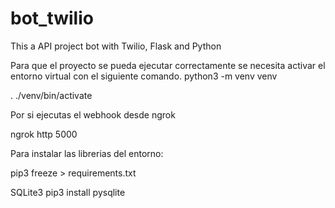 # bot_twilio
This a API project bot with Twilio, Flask and Python

Para que el proyecto se pueda ejecutar correctamente se necesita activar el entorno virtual con el siguiente comando.
python3 -m venv venv

. ./venv/bin/activate


Por si ejecutas el webhook desde ngrok

ngrok http 5000

Para instalar las librerias del entorno:

pip3 freeze > requirements.txt

SQLite3
pip3 install pysqlite
